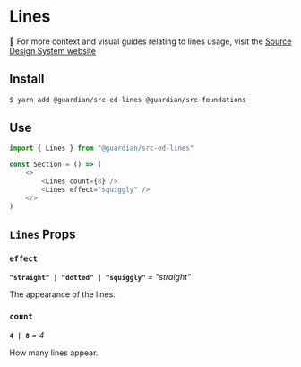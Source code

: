 # Lines

📣 For more context and visual guides relating to lines usage, visit the [Source Design System website](https://www.theguardian.design)

## Install

```sh
$ yarn add @guardian/src-ed-lines @guardian/src-foundations
```

## Use

```js
import { Lines } from "@guardian/src-ed-lines"

const Section = () => (
    <>
        <Lines count={8} />
        <Lines effect="squiggly" />
    </>
)
```

## `Lines` Props

### `effect`

**`"straight" | "dotted" | "squiggly"`** _= "straight"_

The appearance of the lines.

### `count`

**`4 | 8`** _= 4_

How many lines appear.
